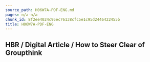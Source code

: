 ```yaml
---
source_path: H06W7A-PDF-ENG.md
pages: n/a-n/a
chunk_id: 8f2ee4024c95ec76138cfc5e1c95d2446422455b
title: H06W7A-PDF-ENG
---
```

## HBR / Digital Article / How to Steer Clear of Groupthink
